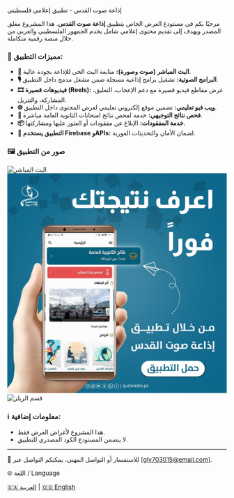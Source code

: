 
إذاعة صوت القدس - تطبيق إعلامي فلسطيني

مرحبًا بكم في مستودع العرض الخاص بتطبيق **إذاعة صوت القدس**. هذا المشروع مغلق المصدر ويهدف إلى تقديم محتوى إعلامي شامل يخدم الجمهور الفلسطيني والعربي من خلال منصة رقمية متكاملة.

### 📱 مميزات التطبيق:

* **📡 البث المباشر (صوت وصورة):** متابعة البث الحي للإذاعة بجودة عالية.
* **🎙️ البرامج الصوتية:** تشغيل برامج إذاعية مسجلة ضمن مشغل مدمج داخل التطبيق.
* **🎞️ فيديوهات قصيرة (Reels):** عرض مقاطع فيديو قصيرة مع دعم الإعجاب، التعليق، المشاركة، والتنزيل.
* **🌐 ويب فيو تعليمي:** تضمين موقع إلكتروني تعليمي لعرض المحتوى داخل التطبيق.
* **🧾 فحص نتائج التوجيهي:** خدمة لفحص نتائج امتحانات الثانوية العامة مباشرة.
* **📦 خدمة المفقودات:** الإبلاغ عن مفقودات أو العثور عليها ومشاركتها.
* **🔐 التطبيق يستخدم Firebase وAPIs:** لضمان الأمان والتحديثات الفورية.

### 🖼️ صور من التطبيق

![البث المباشر](screenshots/live-stream.png)
![مشغل الصوت](screenshots/image_3.jpg)
![قسم الريلز](screenshots/reels-section.png)

### ℹ️ معلومات إضافية:

* هذا المشروع لأغراض العرض فقط.
* لا يتضمن المستودع الكود المصدري للتطبيق.

---

📧 للاستفسار أو التواصل المهني، يمكنكم التواصل عبر \[[gly703015@email.com](mailto:gly703015@gmail.com)].

🌐 اللغة / Language

[🇸🇦 العربية](./README.ar.md) | [🇬🇧 English](./README.md)
